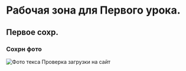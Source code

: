 # Рабочая зона для Первого урока.
## Первое сохр.
### Сохрн фото
![Фото текса](1_result.jpg)
Проверка загрузки на сайт 